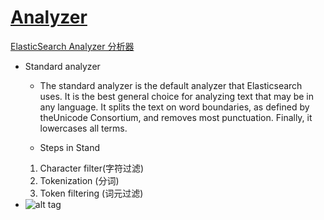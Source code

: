 # [Analyzer](https://www.elastic.co/guide/en/elasticsearch/guide/current/analysis-intro.html)

[ElasticSearch Analyzer 分析器](http://www.tuicool.com/articles/eUJJ3qF)

- Standard analyzer
    
    - The standard analyzer is the default analyzer that Elasticsearch uses. It is the best general choice for analyzing text that may be in any language. It splits the text on word boundaries, as defined by theUnicode Consortium, and removes most punctuation. Finally, it lowercases all terms. 

    - Steps in Stand
     1. Character filter(字符过滤)
     2. Tokenization    (分词)
     3. Token filtering (词元过滤)
- ![alt tag](./pic/microservices_architecture_2.png)
